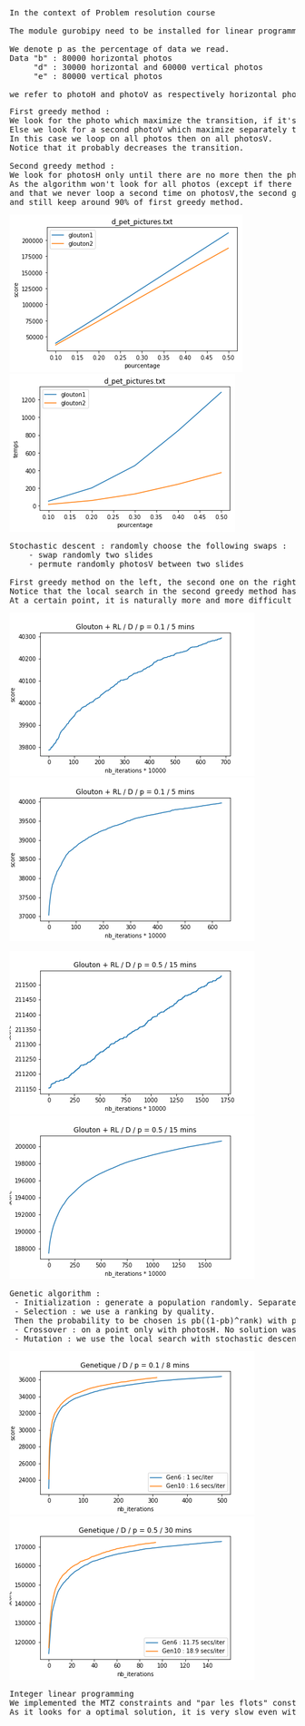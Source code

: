 <pre>
In the context of Problem resolution course

The module gurobipy need to be installed for linear programming !

We denote p as the percentage of data we read.
Data "b" : 80000 horizontal photos
     "d" : 30000 horizontal and 60000 vertical photos
     "e" : 80000 vertical photos

we refer to photoH and photoV as respectively horizontal photo and vertical photo.
</pre>

<pre>
First greedy method : 
We look for the photo which maximize the transition, if it's a photoH, we have our slide.
Else we look for a second photoV which maximize separately the transition. 
In this case we loop on all photos then on all photosV.
Notice that it probably decreases the transition.

Second greedy method : 
We look for photosH only until there are no more then the photosV.
As the algorithm won't look for all photos (except if there is just one type of photos)
and that we never loop a second time on photosV,the second greedy method is much faster (x4) 
and still keep around 90% of first greedy method.
</pre>

<p float="left">
  <img src=https://github.com/ljp95/master1/blob/master/Around%20google%20hash%20code%202019%20:%20photo%20slideshow/results/d_g1_g2.png />
  <img src=https://github.com/ljp95/master1/blob/master/Around%20google%20hash%20code%202019%20:%20photo%20slideshow/results/d_times.png/> 
</p>

<pre>
Stochastic descent : randomly choose the following swaps :
	- swap randomly two slides 
	- permute randomly photosV between two slides
  
First greedy method on the left, the second one on the right.
Notice that the local search in the second greedy method has more margin to catch up.
At a certain point, it is naturally more and more difficult to get better score with local search.
</pre>
<p float="left">
  <img src=https://github.com/ljp95/master1/blob/master/Around%20google%20hash%20code%202019%20:%20photo%20slideshow/results/d_g1_rl_01.png />
  <img src=https://github.com/ljp95/master1/blob/master/Around%20google%20hash%20code%202019%20:%20photo%20slideshow/results/d_g2_rl_01.png> 
</p>
<p float="left">
  <img src=https://github.com/ljp95/master1/blob/master/Around%20google%20hash%20code%202019%20:%20photo%20slideshow/results/d_g1_rl_05.png />
  <img src=https://github.com/ljp95/master1/blob/master/Around%20google%20hash%20code%202019%20:%20photo%20slideshow/results/d_g2_rl_05.png> 
</p>

<pre>
Genetic algorithm :
 - Initialization : generate a population randomly. Separate a individual in two : a photosH and a photosV parts
 - Selection : we use a ranking by quality. 
 Then the probability to be chosen is pb((1-pb)^rank) with pb a hyperparameter fixed to 0.3
 - Crossover : on a point only with photosH. No solution was found for photosV.
 - Mutation : we use the local search with stochastic descent. We apply it separately on photosH and photosV
</pre>
<p float="left">
  <img src=https://github.com/ljp95/master1/blob/master/Around%20google%20hash%20code%202019%20:%20photo%20slideshow/results/d_gen_01.png />
  <img src=https://github.com/ljp95/master1/blob/master/Around%20google%20hash%20code%202019%20:%20photo%20slideshow/results/d_gen_05.png> 
</p>

<pre>
Integer linear programming
We implemented the MTZ constraints and "par les flots" constraints.
As it looks for a optimal solution, it is very slow even with very small data.
</pre>


